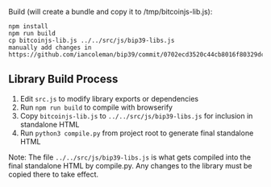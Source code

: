 Build (will create a bundle and copy it to /tmp/bitcoinjs-lib.js):

    npm install
    npm run build
    cp bitcoinjs-lib.js ../../src/js/bip39-libs.js
    manually add changes in https://github.com/iancoleman/bip39/commit/0702ecd3520c44cb8016f80329dcb5a3c8df88fc

## Library Build Process

1. Edit `src.js` to modify library exports or dependencies
2. Run `npm run build` to compile with browserify 
3. Copy `bitcoinjs-lib.js` to `../../src/js/bip39-libs.js` for inclusion in standalone HTML
4. Run `python3 compile.py` from project root to generate final standalone HTML

Note: The file `../../src/js/bip39-libs.js` is what gets compiled into the final standalone HTML by compile.py. Any changes to the library must be copied there to take effect.

